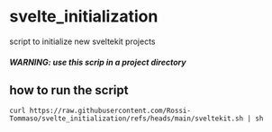 # svelte_initialization
script to initialize new sveltekit projects

##### WARNING: use this scrip in a project directory

## how to run the script
```
curl https://raw.githubusercontent.com/Rossi-Tommaso/svelte_initialization/refs/heads/main/sveltekit.sh | sh
```